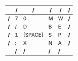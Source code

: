 |       | /     | /     | /     | /     | /     |
|-------|-------|-------|-------|-------|-------|
| **/** |   7   |   0   |   M   |   W   | **/** |
| **/** |   /   |   D   |   B   |   E   | **/** |
| **/** |   1   |[SPACE]|   S   |   P   | **/** |
| **/** |   :   |   X   |   N   |   A   | **/** |
|       | **/** | **/** | **/** | **/** |       |
